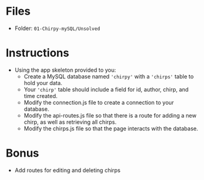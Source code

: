 # Files

- Folder: `01-Chirpy-mySQL/Unsolved`

# Instructions

- Using the app skeleton provided to you:
  - Create a MySQL database named `'chirpy'` with a `'chirps'` table to hold your data.
  - Your `'chirp'` table should include a field for id, author, chirp, and time created.
  - Modify the connection.js file to create a connection to your database.
  - Modify the api-routes.js file so that there is a route for adding a new chirp, as well as retrieving all chirps.
  - Modify the chirps.js file so that the page interacts with the database.

# Bonus

- Add routes for editing and deleting chirps

